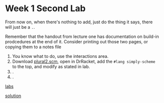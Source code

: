 # Week 1 Second Lab

From now on, when there's nothing to add, just do the thing it says, there will just be a `.`.

Remember that the handout from lecture one has documentation on build-in prodcedures at the end of it.
Consider printing out those two pages, or copying them to a notes file

1. You know what to do, use the interactions area.
2. Download [plural2.scm](https://people.eecs.berkeley.edu/~bh/61a-pages/Lectures/1.1/plural2.scm), 
   open in DrRacket, add the `#lang simply-scheme` to the top, and modify as stated in lab.
3. .
4. .

[labs](https://people.eecs.berkeley.edu/~bh/61a-pages/Volume1/labs.pdf)

[solution](https://people.eecs.berkeley.edu/~bh/61a-pages/Solutions/week1)
